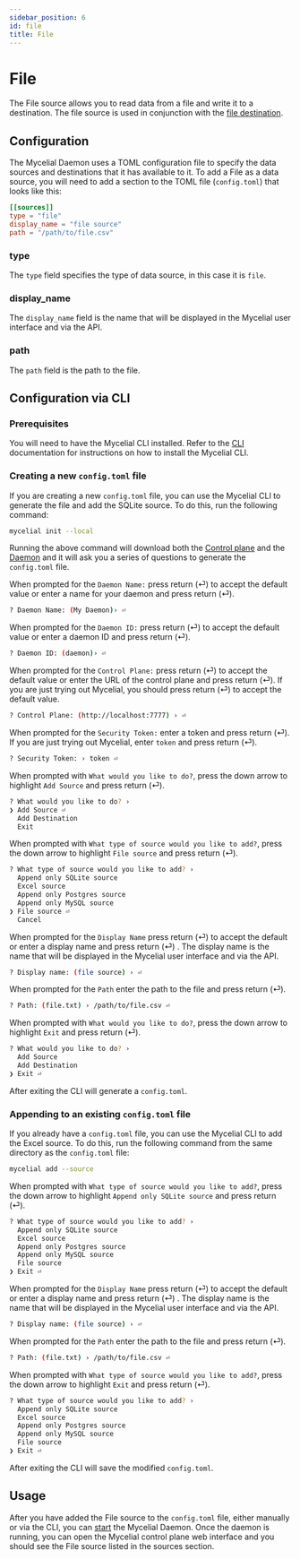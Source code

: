 ```yaml
---
sidebar_position: 6
id: file
title: File
---
```


# File

The File source allows you to read data from a file and write it to a
destination. The file source is used in conjunction with the [file
destination](../destinations/file).

## Configuration

The Mycelial Daemon uses a TOML configuration file to specify the data sources
and destinations that it has available to it. To add a File as a data source,
you will need to add a section to the TOML file (`config.toml`) that looks like
this:

```toml
[[sources]]
type = "file"
display_name = "file source"
path = "/path/to/file.csv"
```

### type

The `type` field specifies the type of data source, in this case it is
`file`.

### display_name

The `display_name` field is the name that will be displayed in the Mycelial user
interface and via the API.

### path

The `path` field is the path to the file.

## Configuration via CLI

### Prerequisites

You will need to have the Mycelial CLI installed. Refer to the 
[CLI](../getting-started/CLI.md) documentation for instructions on how to
install the Mycelial CLI.

### Creating a new `config.toml` file

If you are creating a new `config.toml` file, you can use the Mycelial CLI to
generate the file and add the SQLite source. To do this, run the following 
command:

```sh
mycelial init --local
```

Running the above command will download both the [Control
plane](../core-concepts/Control-Plane) and the
[Daemon](../core-concepts/Daemon.md) and it will ask you a series of questions
to generate the `config.toml` file.

When prompted for the `Daemon Name:` press return (⏎) to accept the default
value or enter a name for your daemon and press return (⏎).

```sh
? Daemon Name: (My Daemon)› ⏎
```

When prompted for the `Daemon ID:` press return (⏎) to accept the default value
or enter a daemon ID and press return (⏎).

```sh
? Daemon ID: (daemon)› ⏎
```

When prompted for the `Control Plane:` press return (⏎) to accept the default value or
enter the URL of the control plane and press return (⏎). If you are just trying
out Mycelial, you should press return (⏎) to accept the default value.

```sh
? Control Plane: (http://localhost:7777) › ⏎
```

When prompted for the `Security Token:` enter a token and press return (⏎). If 
you are just trying out Mycelial, enter `token` and press return (⏎).

```sh
? Security Token: › token ⏎
```

When prompted with `What would you like to do?`, press the down arrow to
highlight `Add Source` and press return (⏎).

```sh
? What would you like to do? ›
❯ Add Source ⏎
  Add Destination
  Exit
```

When prompted with `What type of source would you like to add?`, press the down
arrow to highlight `File source` and press return (⏎).

```sh
? What type of source would you like to add? ›
  Append only SQLite source 
  Excel source
  Append only Postgres source
  Append only MySQL source
❯ File source ⏎
  Cancel
```

When prompted for the `Display Name` press return (⏎) to accept the default or
enter a display name and press return (⏎) . The display name is the name that
will be displayed in the Mycelial user interface and via the API.

```sh
? Display name: (file source) › ⏎
```

When prompted for the `Path` enter the path to the file and press return (⏎).

```sh
? Path: (file.txt) › /path/to/file.csv ⏎
```

When prompted with `What would you like to do?`, press the down arrow to
highlight `Exit` and press return (⏎).

```sh
? What would you like to do? ›
  Add Source
  Add Destination
❯ Exit ⏎
```

After exiting the CLI will generate a `config.toml`.

### Appending to an existing `config.toml` file

If you already have a `config.toml` file, you can use the Mycelial CLI to add
the Excel source. To do this, run the following command from the same directory
as the `config.toml` file:

```sh
mycelial add --source
```

When prompted with `What type of source would you like to add?`, press the down
arrow to highlight `Append only SQLite source` and press return (⏎).

```sh
? What type of source would you like to add? ›
  Append only SQLite source
  Excel source
  Append only Postgres source
  Append only MySQL source
  File source
❯ Exit ⏎
```

When prompted for the `Display Name` press return (⏎) to accept the default or
enter a display name and press return (⏎) . The display name is the name that
will be displayed in the Mycelial user interface and via the API.

```sh
? Display name: (file source) › ⏎
```

When prompted for the `Path` enter the path to the file and press return (⏎).

```sh
? Path: (file.txt) › /path/to/file.csv ⏎
```

When prompted with `What type of source would you like to add?`, press the down
arrow to highlight `Exit` and press return (⏎).

```sh
? What type of source would you like to add? ›
  Append only SQLite source
  Excel source 
  Append only Postgres source
  Append only MySQL source
  File source
❯ Exit ⏎
```

After exiting the CLI will save the modified `config.toml`.

## Usage

After you have added the File source to the `config.toml` file, either
manually or via the CLI, you can [start](../getting-started/CLI.md#starting) the
Mycelial Daemon. Once the daemon is running, you can open the Mycelial control
plane web interface and you should see the File source listed in the sources
section.
